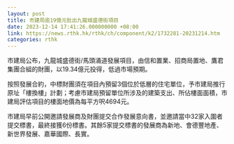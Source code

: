 ```yaml
---
layout: post
title: 市建局逾19億元批出九龍城盛德街項目
date: 2023-12-14 17:41:26.000000000 +08:00
link: https://news.rthk.hk/rthk/ch/component/k2/1732281-20231214.htm
categories: rthk
---
```


市建局公布，九龍城盛德街/馬頭涌道發展項目，由信和置業、招商局置地、鷹君集團合組的財團，以19.34億元投得，低過市場預期。

按照發展合約，中標財團須在項目內預留3個位於低層的住宅單位，予市建局推行原址「樓換樓」計劃；考慮市建局預留單位所涉及的建築支出、所佔樓面面積，市建局評估項目的樓面地價為每平方呎4694元。

市建局早前公開邀請發展商及財團提交合作發展意向書，並邀請當中32家入圍者提交標書，最終接獲6份標書。其餘5家提交標書的發展商為新地、會德豐地產、新世界發展、嘉華國際、長實。
